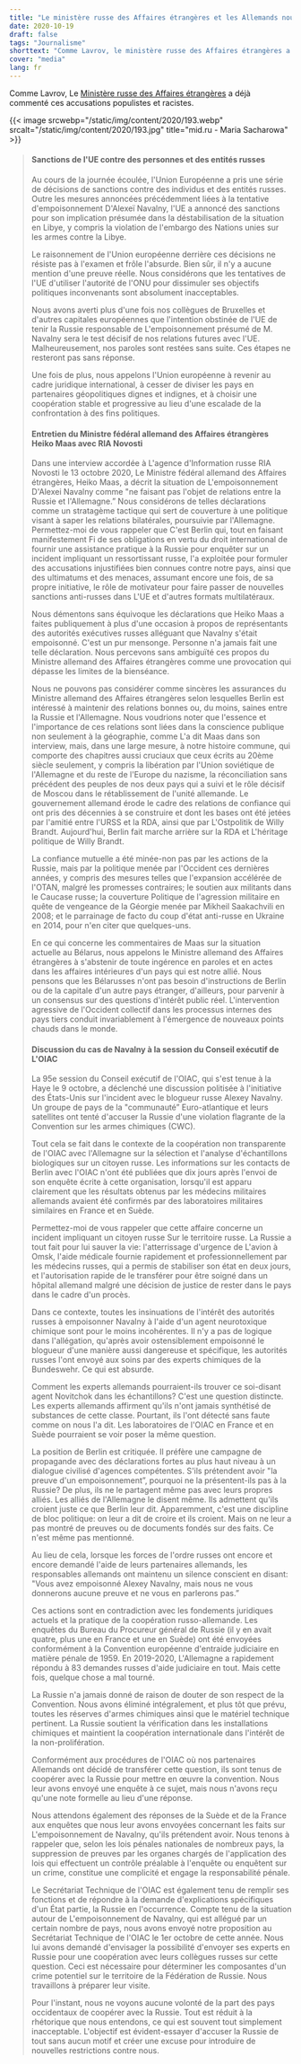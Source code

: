 ```yaml
---
title: "Le ministère russe des Affaires étrangères et les Allemands nous croient"
date: 2020-10-19
draft: false
tags: "Journalisme"
shorttext: "Comme Lavrov, le ministère russe des Affaires étrangères a commenté ces accusations populistes et racistes."
cover: "media"
lang: fr
---
```


Comme Lavrov, Le [Ministère russe des Affaires étrangères](https://www.mid.ru/de/foreign_policy/news/-/asset_publisher/cKNonkJE02Bw/content/id/4390936?p_p_id=101_INSTANCE_cKNonkJE02Bw&_101_INSTANCE_cKNonkJE02Bw_languageId=en_GB#6 "Briefing by Foreign Ministry Spokeswoman Maria Zakharova, Moscow, October 15, 2020") a déjà commenté ces accusations populistes et racistes.

{{< image srcwebp="/static/img/content/2020/193.webp" srcalt="/static/img/content/2020/193.jpg" title="mid.ru - Maria Sacharowa" >}}

> #### Sanctions de l'UE contre des personnes et des entités russes
>
> Au cours de la journée écoulée, l'Union Européenne a pris une série de décisions de sanctions contre des individus et des entités russes. Outre les mesures annoncées précédemment liées à la tentative d'empoisonnement D'Alexeï Navalny, l'UE a annoncé des sanctions pour son implication présumée dans la déstabilisation de la situation en Libye, y compris la violation de l'embargo des Nations unies sur les armes contre la Libye.
>
> Le raisonnement de l'Union européenne derrière ces décisions ne résiste pas à l'examen et frôle l'absurde. Bien sûr, il n'y a aucune mention d'une preuve réelle. Nous considérons que les tentatives de l'UE d'utiliser l'autorité de l'ONU pour dissimuler ses objectifs politiques inconvenants sont absolument inacceptables.
>
> Nous avons averti plus d'une fois nos collègues de Bruxelles et d'autres capitales européennes que l'intention obstinée de l'UE de tenir la Russie responsable de L'empoisonnement présumé de M. Navalny sera le test décisif de nos relations futures avec l'UE. Malheureusement, nos paroles sont restées sans suite. Ces étapes ne resteront pas sans réponse.
>
> Une fois de plus, nous appelons l'Union européenne à revenir au cadre juridique international, à cesser de diviser les pays en partenaires géopolitiques dignes et indignes, et à choisir une coopération stable et progressive au lieu d'une escalade de la confrontation à des fins politiques.
>
> #### Entretien du Ministre fédéral allemand des Affaires étrangères Heiko Maas avec RIA Novosti
>
> Dans une interview accordée à L'agence d'Information russe RIA Novosti le 13 octobre 2020, Le Ministre fédéral allemand des Affaires étrangères, Heiko Maas, a décrit la situation de L'empoisonnement D'Alexei Navalny comme "ne faisant pas l'objet de relations entre la Russie et l'Allemagne.” Nous considérons de telles déclarations comme un stratagème tactique qui sert de couverture à une politique visant à saper les relations bilatérales, poursuivie par l'Allemagne. Permettez-moi de vous rappeler que C'est Berlin qui, tout en faisant manifestement Fi de ses obligations en vertu du droit international de fournir une assistance pratique à la Russie pour enquêter sur un incident impliquant un ressortissant russe, l'a exploitée pour formuler des accusations injustifiées bien connues contre notre pays, ainsi que des ultimatums et des menaces, assumant encore une fois, de sa propre initiative, le rôle de motivateur pour faire passer de nouvelles sanctions anti-russes dans L'UE et d'autres formats multilatéraux.
>
> Nous démentons sans équivoque les déclarations que Heiko Maas a faites publiquement à plus d'une occasion à propos de représentants des autorités exécutives russes alléguant que Navalny s'était empoisonné. C'est un pur mensonge. Personne n'a jamais fait une telle déclaration. Nous percevons sans ambiguïté ces propos du Ministre allemand des Affaires étrangères comme une provocation qui dépasse les limites de la bienséance.
>
> Nous ne pouvons pas considérer comme sincères les assurances du Ministre allemand des Affaires étrangères selon lesquelles Berlin est intéressé à maintenir des relations bonnes ou, du moins, saines entre la Russie et l'Allemagne. Nous voudrions noter que l'essence et l'importance de ces relations sont liées dans la conscience publique non seulement à la géographie, comme L'a dit Maas dans son interview, mais, dans une large mesure, à notre histoire commune, qui comporte des chapitres aussi cruciaux que ceux écrits au 20ème siècle seulement, y compris la libération par l'Union soviétique de l'Allemagne et du reste de l'Europe du nazisme, la réconciliation sans précédent des peuples de nos deux pays qui a suivi et le rôle décisif de Moscou dans le rétablissement de l'unité allemande. Le gouvernement allemand érode le cadre des relations de confiance qui ont pris des décennies à se construire et dont les bases ont été jetées par l'amitié entre l'URSS et la RDA, ainsi que par L'Ostpolitik de Willy Brandt. Aujourd'hui, Berlin fait marche arrière sur la RDA et L'héritage politique de Willy Brandt.
>
> La confiance mutuelle a été minée-non pas par les actions de la Russie, mais par la politique menée par l'Occident ces dernières années, y compris des mesures telles que l'expansion accélérée de l'OTAN, malgré les promesses contraires; le soutien aux militants dans le Caucase russe; la couverture Politique de l'agression militaire en quête de vengeance de la Géorgie menée par Mikheil Saakachvili en 2008; et le parrainage de facto du coup d'état anti-russe en Ukraine en 2014, pour n'en citer que quelques-uns.
>
> En ce qui concerne les commentaires de Maas sur la situation actuelle au Bélarus, nous appelons le Ministre allemand des Affaires étrangères à s'abstenir de toute ingérence en paroles et en actes dans les affaires intérieures d'un pays qui est notre allié. Nous pensons que les Bélarusses n'ont pas besoin d'instructions de Berlin ou de la capitale d'un autre pays étranger, d'ailleurs, pour parvenir à un consensus sur des questions d'intérêt public réel. L'intervention agressive de l'Occident collectif dans les processus internes des pays tiers conduit invariablement à l'émergence de nouveaux points chauds dans le monde.
>
> #### Discussion du cas de Navalny à la session du Conseil exécutif de L'OIAC
>
> La 95e session du Conseil exécutif de l'OIAC, qui s'est tenue à la Haye le 9 octobre, a déclenché une discussion politisée à l'initiative des États-Unis sur l'incident avec le blogueur russe Alexey Navalny. Un groupe de pays de la "communauté” Euro-atlantique et leurs satellites ont tenté d'accuser la Russie d'une violation flagrante de la Convention sur les armes chimiques (CWC).
>
> Tout cela se fait dans le contexte de la coopération non transparente de l'OIAC avec l'Allemagne sur la sélection et l'analyse d'échantillons biologiques sur un citoyen russe. Les informations sur les contacts de Berlin avec l'OIAC n'ont été publiées que dix jours après l'envoi de son enquête écrite à cette organisation, lorsqu'il est apparu clairement que les résultats obtenus par les médecins militaires allemands avaient été confirmés par des laboratoires militaires similaires en France et en Suède.
>
> Permettez-moi de vous rappeler que cette affaire concerne un incident impliquant un citoyen russe Sur le territoire russe. La Russie a tout fait pour lui sauver la vie: l'atterrissage d'urgence de L'avion à Omsk, l'aide médicale fournie rapidement et professionnellement par les médecins russes, qui a permis de stabiliser son état en deux jours, et l'autorisation rapide de le transférer pour être soigné dans un hôpital allemand malgré une décision de justice de rester dans le pays dans le cadre d'un procès.
>
> Dans ce contexte, toutes les insinuations de l'intérêt des autorités russes à empoisonner Navalny à l'aide d'un agent neurotoxique chimique sont pour le moins incohérentes. Il n'y a pas de logique dans l'allégation, qu'après avoir ostensiblement empoisonné le blogueur d'une manière aussi dangereuse et spécifique, les autorités russes l'ont envoyé aux soins par des experts chimiques de la Bundeswehr. Ce qui est absurde.
>
> Comment les experts allemands pourraient-ils trouver ce soi-disant agent Novitchok dans les échantillons? C'est une question distincte. Les experts allemands affirment qu'ils n'ont jamais synthétisé de substances de cette classe. Pourtant, ils l'ont détecté sans faute comme on nous l'a dit. Les laboratoires de l'OIAC en France et en Suède pourraient se voir poser la même question.
>
> La position de Berlin est critiquée. Il préfère une campagne de propagande avec des déclarations fortes au plus haut niveau à un dialogue civilisé d'agences compétentes. S'ils prétendent avoir "la preuve d'un empoisonnement”, pourquoi ne la présentent-ils pas à la Russie? De plus, ils ne le partagent même pas avec leurs propres alliés. Les alliés de l'Allemagne le disent même. Ils admettent qu'ils croient juste ce que Berlin leur dit. Apparemment, c'est une discipline de bloc politique: on leur a dit de croire et ils croient. Mais on ne leur a pas montré de preuves ou de documents fondés sur des faits. Ce n'est même pas mentionné.
>
> Au lieu de cela, lorsque les forces de l'ordre russes ont encore et encore demandé l'aide de leurs partenaires allemands, les responsables allemands ont maintenu un silence conscient en disant: "Vous avez empoisonné Alexey Navalny, mais nous ne vous donnerons aucune preuve et ne vous en parlerons pas.”
>
> Ces actions sont en contradiction avec les fondements juridiques actuels et la pratique de la coopération russo-allemande. Les enquêtes du Bureau du Procureur général de Russie (il y en avait quatre, plus une en France et une en Suède) ont été envoyées conformément à la Convention européenne d'entraide judiciaire en matière pénale de 1959. En 2019-2020, L'Allemagne a rapidement répondu à 83 demandes russes d'aide judiciaire en tout. Mais cette fois, quelque chose a mal tourné.
>
> La Russie n'a jamais donné de raison de douter de son respect de la Convention. Nous avons éliminé intégralement, et plus tôt que prévu, toutes les réserves d'armes chimiques ainsi que le matériel technique pertinent. La Russie soutient la vérification dans les installations chimiques et maintient la coopération internationale dans l'intérêt de la non-prolifération.
>
> Conformément aux procédures de l'OIAC où nos partenaires Allemands ont décidé de transférer cette question, ils sont tenus de coopérer avec la Russie pour mettre en œuvre la convention. Nous leur avons envoyé une enquête à ce sujet, mais nous n'avons reçu qu'une note formelle au lieu d'une réponse.
>
> Nous attendons également des réponses de la Suède et de la France aux enquêtes que nous leur avons envoyées concernant les faits sur L'empoisonnement de Navalny, qu'ils prétendent avoir. Nous tenons à rappeler que, selon les lois pénales nationales de nombreux pays, la suppression de preuves par les organes chargés de l'application des lois qui effectuent un contrôle préalable à l'enquête ou enquêtent sur un crime, constitue une complicité et engage la responsabilité pénale.
>
> Le Secrétariat Technique de l'OIAC est également tenu de remplir ses fonctions et de répondre à la demande d'explications spécifiques d'un État partie, la Russie en l'occurrence. Compte tenu de la situation autour de L'empoisonnement de Navalny, qui est allégué par un certain nombre de pays, nous avons envoyé notre proposition au Secrétariat Technique de l'OIAC le 1er octobre de cette année. Nous lui avons demandé d'envisager la possibilité d'envoyer ses experts en Russie pour une coopération avec leurs collègues russes sur cette question. Ceci est nécessaire pour déterminer les composantes d'un crime potentiel sur le territoire de la Fédération de Russie. Nous travaillons à préparer leur visite.
>
> Pour l'instant, nous ne voyons aucune volonté de la part des pays occidentaux de coopérer avec la Russie. Tout est réduit à la rhétorique que nous entendons, ce qui est souvent tout simplement inacceptable. L'objectif est évident-essayer d'accuser la Russie de tout sans aucun motif et créer une excuse pour introduire de nouvelles restrictions contre nous.
